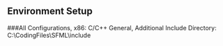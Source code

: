 ## Environment Setup
###All Configurations, x86: 
C/C++ General, Additional Include Directory:		C:\CodingFiles\SFML\include
